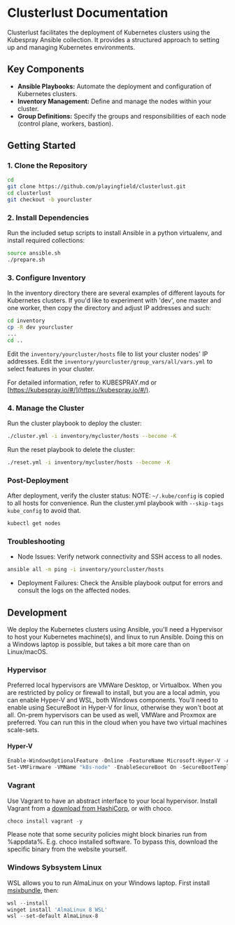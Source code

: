 # Clusterlust Documentation

Clusterlust facilitates the deployment of Kubernetes clusters using the Kubespray Ansible collection. It provides a structured approach to setting up and managing Kubernetes environments.

## Key Components

- **Ansible Playbooks:** Automate the deployment and configuration of Kubernetes clusters.
- **Inventory Management:** Define and manage the nodes within your cluster.
- **Group Definitions:** Specify the groups and responsibilities of each node (control plane, workers, bastion).

## Getting Started

### 1. Clone the Repository
```bash
cd
git clone https://github.com/playingfield/clusterlust.git
cd clusterlust
git checkout -b yourcluster
```

### 2. Install Dependencies

Run the included setup scripts to install Ansible in a python virtualenv, and install required collections:

```bash
source ansible.sh
./prepare.sh
```
### 3. Configure Inventory

In the inventory directory there are several examples of different layouts for Kubernetes clusters.
If you'd like to experiment with 'dev', one master and one worker, then copy the directory and adjust IP addresses and such:

```bash
cd inventory
cp -R dev yourcluster
...
cd ..
```

Edit the `inventory/yourcluster/hosts` file to list your cluster nodes' IP addresses.
Edit the `inventory/yourcluster/group_vars/all/vars.yml` to select features in your cluster.

For detailed information, refer to KUBESPRAY.md or [https://kubespray.io/#/](https://kubespray.io/#/).

### 4. Manage the Cluster

Run the cluster playbook to deploy the cluster:

```bash
./cluster.yml -i inventory/mycluster/hosts --become -K
```

Run the reset playbook to delete the cluster:

```bash
./reset.yml -i inventory/mycluster/hosts --become -K
```

### Post-Deployment

After deployment, verify the cluster status:
NOTE: `~/.kube/config` is copied to all hosts for convenience. Run the cluster.yml playbook with `--skip-tags kube_config` to avoid that.

```bash
kubectl get nodes
```

### Troubleshooting
- Node Issues: Verify network connectivity and SSH access to all nodes.
```bash
ansible all -m ping -i inventory/yourcluster/hosts
```

- Deployment Failures: Check the Ansible playbook output for errors and consult the logs on the affected nodes.

## Development

We deploy the Kubernetes clusters using Ansible, you'll need a Hypervisor to host your Kubernetes machine(s), and linux to run Ansible.
Doing this on a Windows laptop is possible, but takes a bit more care than on Linux/macOS.

### Hypervisor
Preferred local hypervisors are VMWare Desktop, or Virtualbox. When you are restricted by policy or firewall to install, but you are a local admin, you can enable Hyper-V and WSL, both Windows components. You'll need to enable using SecureBoot in Hyper-V for linux, otherwise they won't boot at all. On-prem hypervisors can be used as well, VMWare and Proxmox are preferred.
You can run this in the cloud when you have two virtual machines scale-sets.

#### Hyper-V
```PowerShell
Enable-WindowsOptionalFeature -Online -FeatureName Microsoft-Hyper-V -All
Set-VMFirmware -VMName "k8s-node" -EnableSecureBoot On -SecureBootTemplate "MicrosoftUEFICertificateAuthority"
```

### Vagrant

Use Vagrant to have an abstract interface to your local hypervisor. Install Vagrant from a [download from HashiCorp](https://developer.hashicorp.com/vagrant/downloads), or with choco.

```PowerShell
choco install vagrant -y
```

Please note that some security policies might block binaries run from %appdata%. E.g. choco installed software.  To bypass this, download the specific binary from the website yourself.

### Windows Sybsystem Linux

WSL allows you to run AlmaLinux on your Windows laptop. First install [msixbundle](https://github.com/microsoft/winget-cli/releases/tag/v1.3.1741), then:

```PowerShell
wsl --install
winget install 'AlmaLinux 8 WSL'
wsl --set-default AlmaLinux-8
```

###
